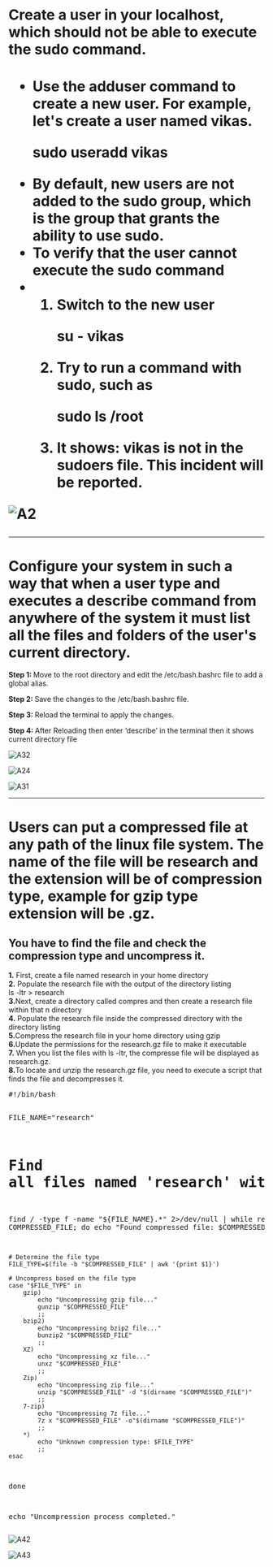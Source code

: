 <h1>Create a user in your localhost, which should not be able to execute the sudo
command.<h1>

<p>
<ul>
  <li>Use the adduser command to create a new user. For example, let's create a user named vikas.</li>
   <p>sudo useradd vikas<p>
  <li>By default, new users are not added to the sudo group, which is the group that grants the ability to use sudo.</li>
  <li>To verify that the user cannot execute the sudo command</li>
  <li>
   <ol>
      <li>Switch to the new user</li>
      <p>su - vikas </p>
      <li>Try to run a command with sudo, such as</li>
      <p>sudo ls /root</p>
      <li>It shows:  vikas is not in the sudoers file.  This incident will be reported.
 </li>
   </ol>
</li>
</ul>
</p>


![A2](https://github.com/user-attachments/assets/fcf180e9-0385-4b7f-942b-31c26d7c1b3e)



-----------------------------------------------------------------------------------------------------------------------------------------------------------------
<h1>Configure your system in such a way that when a user type and executes a describe command from anywhere of the system it must list all the files and folders of the user's current directory.</h1>

<p><b>Step 1: </b>Move to the root directory and edit the /etc/bash.bashrc file to add a global alias.</p>
<p><b>Step 2: </b>Save the changes to the /etc/bash.bashrc file.</p>
<p><b>Step 3: </b>Reload the terminal to apply the changes. </p>
<p><b>Step 4: </b>After Reloading then enter ‘describe’ in the terminal then it shows current directory file</p>

![A32](https://github.com/user-attachments/assets/f76ede5f-117b-45a1-852d-48a4e36f73dc)

![A24](https://github.com/user-attachments/assets/e9c46434-1376-41d1-96bc-b9796671ba88)

![A31](https://github.com/user-attachments/assets/95590e31-90be-4548-b95b-1b256dd72397)

-----------------------------------------------------------------------------------------------------------------------------------------------------------------

<h1> Users can put a compressed file at any path of the linux file system. The name of the file will be research and the extension will be of compression type, example for gzip type extension will be .gz.</h1>
  <h2>You have to find the file and check the compression type and uncompress it.</h2>
  
<p> 
<b>1.</b> First, create a file named research in your home directory<br>
<b>2.</b> Populate the research file with the output of the directory listing<br>
	  ls -ltr > research<br>
<b>3.</b>Next, create a directory called compres and then create a research file within that      n     directory<br>
<b>4.</b> Populate the research file inside the compressed directory with the directory listing<br>
<b>5.</b>Compress the research file in your home directory using gzip<br>
<b>6.</b>Update the permissions for the research.gz file to make it executable<br>
<b>7.</b> When you list the files with ls -ltr, the compresse file will be displayed as research.gz.<br>
<b>8.</b>To locate and unzip the research.gz file, you need to execute a script that finds the file and decompresses it.<br>
</p>
<pre>#!/bin/bash

FILE_NAME="research"

# Find all files named 'research' with any compression extension
find / -type f -name "${FILE_NAME}.*" 2>/dev/null | while read -r COMPRESSED_FILE; do
    echo "Found compressed file: $COMPRESSED_FILE"
    
    # Determine the file type
    FILE_TYPE=$(file -b "$COMPRESSED_FILE" | awk '{print $1}')
    
    # Uncompress based on the file type
    case "$FILE_TYPE" in
        gzip)
            echo "Uncompressing gzip file..."
            gunzip "$COMPRESSED_FILE"
            ;;
        bzip2)
            echo "Uncompressing bzip2 file..."
            bunzip2 "$COMPRESSED_FILE"
            ;;
        XZ)
            echo "Uncompressing xz file..."
            unxz "$COMPRESSED_FILE"
            ;;
        Zip)
            echo "Uncompressing zip file..."
            unzip "$COMPRESSED_FILE" -d "$(dirname "$COMPRESSED_FILE")"
            ;;
        7-zip)
            echo "Uncompressing 7z file..."
            7z x "$COMPRESSED_FILE" -o"$(dirname "$COMPRESSED_FILE")"
            ;;
        *)
            echo "Unknown compression type: $FILE_TYPE"
            ;;
    esac
done

echo "Uncompression process completed."</pre>


![A42](https://github.com/user-attachments/assets/68521d3c-c606-45fb-85e0-d001bf18ec94)

![A43](https://github.com/user-attachments/assets/d405b5d5-a39e-4b80-b7f5-d386874ece77)





  
